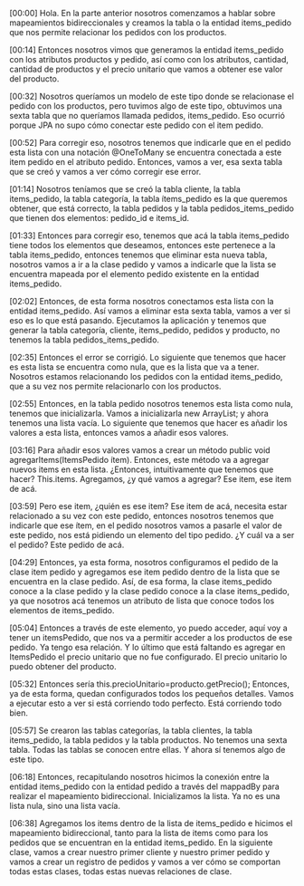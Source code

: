 [00:00] Hola. En la parte anterior nosotros comenzamos a hablar sobre mapeamientos bidireccionales y creamos la tabla o la entidad items_pedido que nos permite relacionar los pedidos con los productos.

[00:14] Entonces nosotros vimos que generamos la entidad items_pedido con los atributos productos y pedido, así como con los atributos, cantidad, cantidad de productos y el precio unitario que vamos a obtener ese valor del producto.

[00:32] Nosotros queríamos un modelo de este tipo donde se relacionase el pedido con los productos, pero tuvimos algo de este tipo, obtuvimos una sexta tabla que no queríamos llamada pedidos, items_pedido. Eso ocurrió porque JPA no supo cómo conectar este pedido con el item pedido.

[00:52] Para corregir eso, nosotros tenemos que indicarle que en el pedido esta lista con una notación @OneToMany se encuentra conectada a este item pedido en el atributo pedido. Entonces, vamos a ver, esa sexta tabla que se creó y vamos a ver cómo corregir ese error.

[01:14] Nosotros teníamos que se creó la tabla cliente, la tabla items_pedido, la tabla categoría, la tabla ítems_pedido es la que queremos obtener, que está correcto, la tabla pedidos y la tabla pedidos_items_pedido que tienen dos elementos: pedido_id e items_id.

[01:33] Entonces para corregir eso, tenemos que acá la tabla items_pedido tiene todos los elementos que deseamos, entonces este pertenece a la tabla items_pedido, entonces tenemos que eliminar esta nueva tabla, nosotros vamos a ir a la clase pedido y vamos a indicarle que la lista se encuentra mapeada por el elemento pedido existente en la entidad items_pedido.

[02:02] Entonces, de esta forma nosotros conectamos esta lista con la entidad items_pedido. Así vamos a eliminar esta sexta tabla, vamos a ver si eso es lo que está pasando. Ejecutamos la aplicación y tenemos que generar la tabla categoría, cliente, items_pedido, pedidos y producto, no tenemos la tabla pedidos_items_pedido.

[02:35] Entonces el error se corrigió. Lo siguiente que tenemos que hacer es esta lista se encuentra como nula, que es la lista que va a tener. Nosotros estamos relacionando los pedidos con la entidad items_pedido, que a su vez nos permite relacionarlo con los productos.

[02:55] Entonces, en la tabla pedido nosotros tenemos esta lista como nula, tenemos que inicializarla. Vamos a inicializarla new ArrayList; y ahora tenemos una lista vacía. Lo siguiente que tenemos que hacer es añadir los valores a esta lista, entonces vamos a añadir esos valores.

[03:16] Para añadir esos valores vamos a crear un método public void agregarItems(ItemsPedido ítem). Entonces, este método va a agregar nuevos items en esta lista. ¿Entonces, intuitivamente que tenemos que hacer? This.items. Agregamos, ¿y qué vamos a agregar? Ese item, ese item de acá.

[03:59] Pero ese item, ¿quién es ese item? Ese item de acá, necesita estar relacionado a su vez con este pedido, entonces nosotros tenemos que indicarle que ese ítem, en el pedido nosotros vamos a pasarle el valor de este pedido, nos está pidiendo un elemento del tipo pedido. ¿Y cuál va a ser el pedido? Este pedido de acá.

[04:29] Entonces, ya esta forma, nosotros configuramos el pedido de la clase item pedido y agregamos ese item pedido dentro de la lista que se encuentra en la clase pedido. Así, de esa forma, la clase items_pedido conoce a la clase pedido y la clase pedido conoce a la clase items_pedido, ya que nosotros acá tenemos un atributo de lista que conoce todos los elementos de items_pedido.

[05:04] Entonces a través de este elemento, yo puedo acceder, aquí voy a tener un itemsPedido, que nos va a permitir acceder a los productos de ese pedido. Ya tengo esa relación. Y lo último que está faltando es agregar en ItemsPedido el precio unitario que no fue configurado. El precio unitario lo puedo obtener del producto.

[05:32] Entonces sería this.precioUnitario=producto.getPrecio(); Entonces, ya de esta forma, quedan configurados todos los pequeños detalles. Vamos a ejecutar esto a ver si está corriendo todo perfecto. Está corriendo todo bien.

[05:57] Se crearon las tablas categorías, la tabla clientes, la tabla items_pedido, la tabla pedidos y la tabla productos. No tenemos una sexta tabla. Todas las tablas se conocen entre ellas. Y ahora sí tenemos algo de este tipo.

[06:18] Entonces, recapitulando nosotros hicimos la conexión entre la entidad items_pedido con la entidad pedido a través del mappadBy para realizar el mapeamiento bidireccional. Inicializamos la lista. Ya no es una lista nula, sino una lista vacía.

[06:38] Agregamos los items dentro de la lista de items_pedido e hicimos el mapeamiento bidireccional, tanto para la lista de items como para los pedidos que se encuentran en la entidad items_pedido. En la siguiente clase, vamos a crear nuestro primer cliente y nuestro primer pedido y vamos a crear un registro de pedidos y vamos a ver cómo se comportan todas estas clases, todas estas nuevas relaciones de clase.
